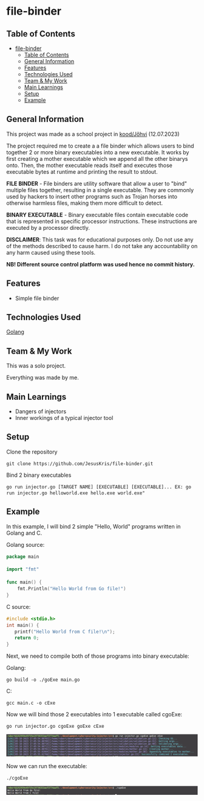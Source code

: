 <!-- ctrl + shift + v to preview -->
# file-binder

## Table of Contents
- [file-binder](#file-binder)
  - [Table of Contents](#table-of-contents)
  - [General Information](#general-information)
  - [Features](#features)
  - [Technologies Used](#technologies-used)
  - [Team \& My Work](#team--my-work)
  - [Main Learnings](#main-learnings)
  - [Setup](#setup)
  - [Example](#example)

## General Information
This project was made as a school project in [kood/Jõhvi](https://kood.tech/) (12.07.2023)

The project required me to create a a file binder which allows users to bind together 2 or more binary executables into a new executable. It works by first creating a mother executable which we append all the other binarys onto. Then, the mother executable reads itself and executes those executable bytes at runtime and printing the result to stdout.

**FILE BINDER** - File binders are utility software that allow a user to "bind" multiple files together, resulting in a single executable. They are commonly used by hackers to insert other programs such as Trojan horses into otherwise harmless files, making them more difficult to detect.

**BINARY EXECUTABLE** - Binary executable files contain executable code that is represented in specific processor instructions. These instructions are executed by a processor directly.

**DISCLAIMER**: This task was for educational purposes only. Do not use any of the methods described to cause harm. I do not take any accountability on any harm caused using these tools.

**NB! Different source control platform was used hence no commit history.**

## Features
- Simple file binder

## Technologies Used

[Golang](https://go.dev/)

## Team & My Work
This was a solo project.

Everything was made by me.

## Main Learnings
- Dangers of injectors
- Inner workings of a typical injector tool

## Setup
Clone the repository
```
git clone https://github.com/JesusKris/file-binder.git
```
Bind 2 binary executables
```
go run injector.go [TARGET NAME] [EXECUTABLE] [EXECUTABLE]... EX: go run injector.go helloworld.exe hello.exe world.exe"
```

## Example

In this example, I will bind 2 simple "Hello, World" programs written in Golang and C.

Golang source:
```go
package main

import "fmt"

func main() {
	fmt.Println("Hello World from Go file!")
}
```

C source:
```C
#include <stdio.h>
int main() {
   printf("Hello World from C file!\n");
   return 0;
}
```

Next, we need to compile both of those programs into binary executable:

Golang:
```
go build -o ./goExe main.go
```

C:
```
gcc main.c -o cExe
```

Now we will bind those 2 executables into 1 executable called cgoExe:
```
go run injector.go cgoExe goExe cExe
```

![Alt text](./assets/images/result.png?raw=true "result")

Now we can run the executable:
```
./cgoExe
```

![Alt text](./assets/images/result2.png?raw=true "result2")

